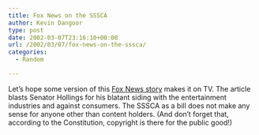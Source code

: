 ```yaml
---
title: Fox News on the SSSCA
author: Kevin Dangoor
type: post
date: 2002-03-07T23:16:10+00:00
url: /2002/03/07/fox-news-on-the-sssca/
categories:
  - Random

---
```

Let&#8217;s hope some version of this [Fox News story][1] makes it on TV. The article blasts Senator Hollings for his blatant siding with the entertainment industries and against consumers. The SSSCA as a bill does not make any sense for anyone other than content holders. (And don&#8217;t forget that, according to the Constitution, copyright is there for the public good!)

 [1]: http://www.foxnews.com/story/0,2933,47296,00.html